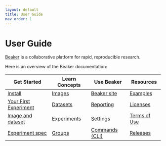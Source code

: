 ```yaml
---
layout: default
title: User Guide
nav_order: 1
---
```


# User Guide

[Beaker](https://beaker.org) is a collaborative platform for
rapid, reproducible research.

Here is an overview of the Beaker documentation:

| Get Started | Learn Concepts | Use Beaker | Resources |
| ----------- | -------------- | ---------- | --------- |
| [Install](/docs/start/install.md) | [Images](/docs/concept/images.md) | [Beaker site](/docs/howto/setting.md) | [Examples](/docs/example.md) | 
| [Your First Experiment](/docs/start/experiment.md) | [Datasets](/docs/concept/datasets.md) | [Reporting](/docs/howto/reporting.md) | [Licenses](/docs/beaker.html) | 
| [Image and dataset](/docs/start/image.md) | [Experiments](/docs/concept/experiments.md) | [Settings](/docs/howto/setting.md) | [Terms of Use](https://beaker.org/tos) | 
| [Experiment spec](/docs/start/blueprint.md) | [Groups](/docs/concept/groups.md) | [Commands (CLI)](/docs/cli.md) | [Releases](https://github.com/allenai/beaker/releases) | 

